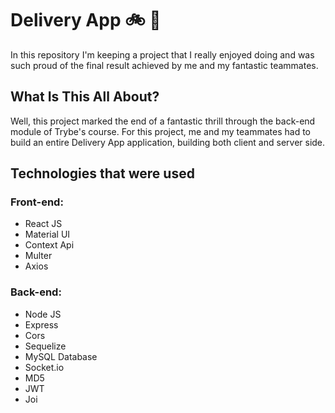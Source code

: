 # Delivery App :bike: :beer:

In this repository I'm keeping a project that I really enjoyed doing and was such proud of the final result achieved by me and my fantastic teammates.

## What Is This All About?
Well, this project marked the end of a fantastic thrill through the back-end module of Trybe's course. For this project, me and my teammates had to build an entire Delivery App application, building both client and server side.

## Technologies that were used
### Front-end:
- React JS
- Material UI
- Context Api
- Multer
- Axios

### Back-end:
- Node JS
- Express
- Cors
- Sequelize
- MySQL Database
- Socket.io
- MD5
- JWT
- Joi

